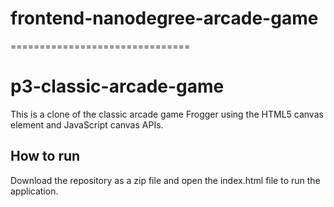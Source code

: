 # frontend-nanodegree-arcade-game
===============================

# p3-classic-arcade-game
This is a clone of the classic arcade game Frogger using the HTML5 canvas element and JavaScript canvas APIs.

## How to run 
Download the repository as a zip file and open the index.html file to run the application.